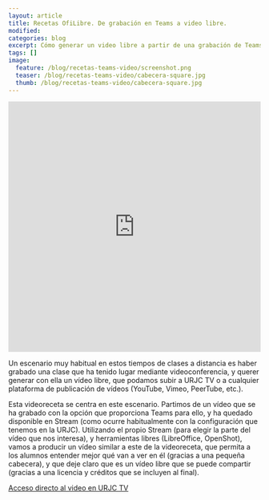 ```yaml
---
layout: article
title: Recetas OfiLibre. De grabación en Teams a video libre.
modified:
categories: blog
excerpt: Cómo generar un video libre a partir de una grabación de Teams. Incluye editar ligeramente el video, añadir cabeceras, música, licencia, créditos, y otros detalles.
tags: []
image:
  feature: /blog/recetas-teams-video/screenshot.png
  teaser: /blog/recetas-teams-video/cabecera-square.jpg
  thumb: /blog/recetas-teams-video/cabecera-square.jpg
---
```


<iframe src='https://tv.urjc.es/iframe/5fb8fe89d68b141e608b4575' id='pumukitiframe' frameborder='0' border='0' width='100%' height='500px' allowfullscreen></iframe>

Un escenario muy habitual en estos tiempos de clases a distancia es haber grabado una clase que ha tenido lugar mediante videoconferencia, y querer generar con ella un vídeo libre, que podamos subir a URJC TV o a cualquier plataforma de publicación de vídeos (YouTube, Vimeo, PeerTube, etc.).

Esta videoreceta se centra en este escenario. Partimos de un vídeo que se ha grabado con la opción que proporciona Teams para ello, y ha quedado disponible en Stream (como ocurre habitualmente con la configuración que tenemos en la URJC). Utilizando el propio Stream (para elegir la parte del vídeo que nos interesa), y herramientas libres (LibreOffice, OpenShot), vamos a producir un vídeo similar a este de la videoreceta, que permita a los alumnos entender mejor qué van a ver en él (gracias a una pequeña cabecera), y que deje claro que es un vídeo libre que se puede compartir (gracias a una licencia y créditos que se incluyen al final).


[Acceso directo al video en URJC TV](https://tv.urjc.es/video/5fb8fe89d68b141e608b4575)